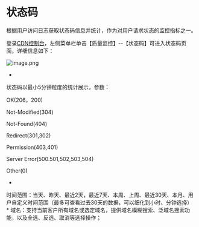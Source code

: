 # **状态码**

根据用户访问日志获取状态码信息并统计，作为对用户请求状态的监控指标之一。

登录[CDN控制台](https://cdn-console.jdcloud.com/statuscode)，左侧菜单栏单击【质量监控】--【状态码】可进入状态码页面，详细信息如下：

![image.png](http://img1.jcloudcs.com/cms/30ba8afb-1831-4920-b69e-252470d64ad520180119140545.png)

* 
状态码以最小5分钟粒度的统计展示，参数：

OK(206，200)

Not-Modified(304)

Not-Found(404)

Redirect(301,302)

Permission(403,401)

Server Error(500.501,502,503,504)

Other(0)

* 
时间范围：当天、昨天、最近2天，最近7天、本周、上周、最近30天、本月、用户自定义时间范围（最多可查看过去30天的数据，可以细化到小时、分钟选择）
* 
域名：支持当前客户所有域名或选定域名，提供域名模糊搜索、泛域名搜索功能，以及全选、反选、取消等选择操作；
